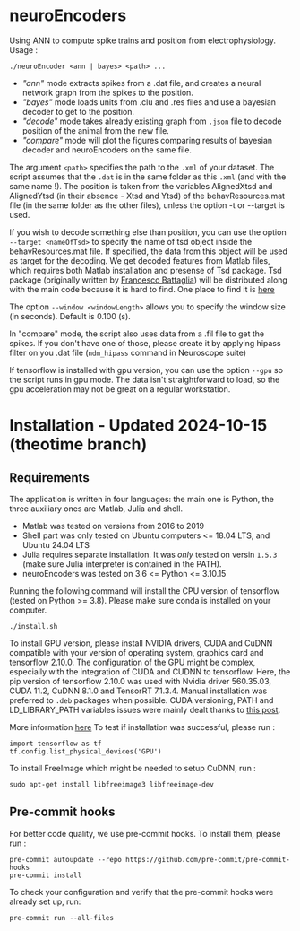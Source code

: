 # neuroEncoders

Using ANN to compute spike trains and position from electrophysiology.
Usage :

```
./neuroEncoder <ann | bayes> <path> ...
```

- _"ann"_ mode extracts spikes from a .dat file, and creates a neural network graph from the spikes to the position.
- _"bayes"_ mode loads units from .clu and .res files and use a bayesian decoder to get to the position.
- _"decode"_ mode takes already existing graph from `.json` file to decode position of the animal from the new file.
- _"compare"_ mode will plot the figures comparing results of bayesian decoder and neuroEncoders on the same file.

The argument `<path>` specifies the path to the `.xml` of your dataset. The script assumes that the `.dat` is in the same folder as this `.xml` (and with the same name !). The position is taken from the variables AlignedXtsd and AlignedYtsd (in their absence - Xtsd and Ytsd) of the behavResources.mat file (in the same folder as the other files), unless the option -t or --target is used.

If you wish to decode something else than position, you can use the option `--target <nameOfTsd>` to specify the name of tsd object inside the behavResources.mat file. If specified, the data from this object will be used as target for the decoding. We get decoded features from Matlab files, which requires both Matlab installation and presense of Tsd package. Tsd package (originally written by [Francesco Battaglia](https://www.ru.nl/english/people/battaglia-f/)) will be distributed along with the main code because it is hard to find. One place to find it is [here](https://github.com/PeyracheLab/TStoolbox)

The option `--window <windowLength>` allows you to specify the window size (in seconds). Default is 0.100 (s).

In "compare" mode, the script also uses data from a .fil file to get the spikes. If you don't have one of those, please create it by applying hipass filter on you .dat file (`ndm_hipass` command in Neuroscope suite)

If tensorflow is installed with gpu version, you can use the option `--gpu` so the script runs in gpu mode. The data isn't straightforward to load, so the gpu acceleration may not be great on a regular workstation.

# Installation - Updated 2024-10-15 (theotime branch)

## Requirements

The application is written in four languages: the main one is Python, the three auxiliary ones are Matlab, Julia and shell.

- Matlab was tested on versions from 2016 to 2019
- Shell part was only tested on Ubuntu computers <= 18.04 LTS, and Ubuntu 24.04 LTS
- Julia requires separate installation. It was _only_ tested on versin `1.5.3` (make sure Julia interpreter is contained in the PATH).
- neuroEncoders was tested on 3.6 <= Python <= 3.10.15

Running the following command will install the CPU version of tensorflow (tested on Python >= 3.8). Please make sure conda is installed on your computer.

```
./install.sh
```

To install GPU version, please install NVIDIA drivers, CUDA and CuDNN compatible with your version of operating system, graphics card and tensorflow 2.10.0.
The configuration of the GPU might be complex, especially with the integration of CUDA and CUDNN to tensorflow. Here, the pip version of tensorflow 2.10.0 was used with Nvidia driver 560.35.03, CUDA 11.2, CuDNN 8.1.0 and TensorRT 7.1.3.4. Manual installation was preferred to `.deb` packages when possible. CUDA versioning, PATH and LD_LIBRARY_PATH variables issues were mainly dealt thanks to [this post](https://stackoverflow.com/questions/78894063/how-can-i-resolve-tensorflow-warnings-cudnn-cufft-cublas-and-numa).

More information [here](https://www.tensorflow.org/install/pip#linux_1)
To test if installation was successful, please run :

```
import tensorflow as tf
tf.config.list_physical_devices('GPU')
```

To install FreeImage which might be needed to setup CuDNN, run :

```
sudo apt-get install libfreeimage3 libfreeimage-dev
```

## Pre-commit hooks

For better code quality, we use pre-commit hooks. To install them, please run :

```
pre-commit autoupdate --repo https://github.com/pre-commit/pre-commit-hooks
pre-commit install
```

To check your configuration and verify that the pre-commit hooks were already set up, run:

```
pre-commit run --all-files
```
